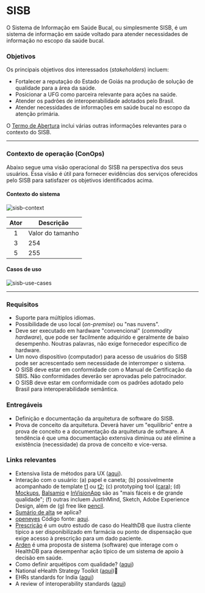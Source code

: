 # SISB
O Sistema de Informação em Saúde Bucal, ou simplesmente SISB, é um sistema de informação em saúde voltado para atender necessidades de informação no escopo da saúde bucal. 

### Objetivos
Os principais objetivos dos interessados (_stakeholders_) incluem:
- Fortalecer a reputação do Estado de Goiás na produção de solução de qualidade para a área da saúde.
- Posicionar a UFG como parceira relevante para ações na saúde.
- Atender os padrões de interoperabilidade adotados pelo Brasil. 
- Atender necessidades de informações em saúde bucal no escopo da atenção primária.

O [Termo de Abertura](https://docs.google.com/document/d/1-7-s9yEcUR5eE9cigPSo0GyrEhAQpxWoK1soz_29M84/edit?usp=sharing) inclui várias outras informações relevantes para o contexto do SISB.

***

### Contexto de operação (ConOps)
Abaixo segue uma visão operacional do SISB na perspectiva dos seus usuários. Essa visão é útil para fornecer evidências dos serviços oferecidos pelo SISB para satisfazer os objetivos identificados acima.

#### Contexto do sistema

![sisb-context](https://cloud.githubusercontent.com/assets/1735792/23717130/617f2376-0411-11e7-95de-35b33e00bc21.png)

| Ator           |   Descrição  |
|:--------------:|----------------|
|        1       | Valor do tamanho |
|        3       |        254       |
|        5       |        255       |


#### Casos de uso

![sisb-use-cases](https://cloud.githubusercontent.com/assets/1735792/23718572/c02b3356-0416-11e7-8617-99558f063784.png)

***

### Requisitos
- Suporte para múltiplos idiomas.
- Possibilidade de uso local (_on-premise_) ou "nas nuvens".
- Deve ser executado em hardware "convencional" (_commodity hardware_), que pode ser facilmente adquirido e geralmente de baixo desempenho. Noutras palavras, não exige fornecedor específico de hardware.
- Um novo dispositivo (computador) para acesso de usuários do SISB pode ser acrescentado sem necessidade de interromper o sistema. 
- O SISB deve estar em conformidade com o Manual de Certificação da SBIS. Não conformidades deverão ser aprovadas pelo patrocinador.
- O SISB deve estar em conformidade com os padrões adotado pelo Brasil para interoperabilidade semântica. 

### Entregáveis
- Definição e documentação da arquitetura de software do SISB.
- Prova de conceito da arquitetura. Deverá haver um "equilíbrio" entre a prova de conceito e a documentação da arquitetura de software. A tendência é que uma documentação extensiva diminua ou até elimine a existência (necessidade) da prova de conceito e vice-versa. 

### Links relevantes

- Extensiva lista de métodos para UX ([aqui](https://uxdesign.cc/ux-design-methods-deliverables-657f54ce3c7d#.k5lcj41zn)).
- Interação com o usuário: (a) papel e caneta; (b) possivelmente acompanhado de template [t1](http://www.uxforthemasses.com/wordpress/wp-content/uploads/2010/07/AP_Template_6_Up11.pdf) ou [t2](http://www.uxforthemasses.com/wordpress/wp-content/uploads/2010/07/AP_Template_1_Up1.pdf); (c) prototyping tool ([cara](https://www.axure.com/)); (d) [Mockups](https://www.mockplus.com), [Balsamiq](https://balsamiq.com/) e [InVisionApp](https://www.invisionapp.com) são as "mais fáceis e de grande qualidade"; (f) outras incluem JustInMind, Sketch, Adobe Experience Design, além de (g) free like [pencil](http://pencil.evolus.vn/).
- [Sumário de alta](http://www.abntcatalogo.com.br/norma.aspx?ID=353212) se aplica?
- [openeyes](http://www.openeyes.org.uk/) Código fonte: [aqui](https://github.com/openeyes).
- [Prescrição](https://github.com/kyriosdata/db/wiki/Prescri%C3%A7%C3%A3o) é um outro estudo de caso do HealthDB que ilustra cliente típico a ser disponibilizado em farmácia ou ponto de dispensação que exige acesso à prescrição para um dado paciente. 
- [Arden](https://github.com/kyriosdata/db/wiki/Arden) é uma proposta de sistema (software) que interage com o HealthDB para desempenhar ação típico de um sistema de apoio à decisão em saúde. 
- Como definir arquétipos com qualidade? ([aqui](https://ai2-s2-pdfs.s3.amazonaws.com/cc3c/ffdc896822989113155eb85f43658c7d88ad.pdf))
- National eHealth Strategy Toolkit ([aqui](http://www.who.int/ehealth/publications/overview.pdf))
- EHRs standards for India ([aqui](http://snomedctnrc.in/downloads/EHR-Standards-for-India%20-August2013-32630521.pdf))
- A review of interoperability standards ([aqui](https://www.google.com.br/url?sa=t&rct=j&q=&esrc=s&source=web&cd=10&cad=rja&uact=8&ved=0ahUKEwjsm_um_bTPAhXGj5AKHcL5DGgQFghhMAk&url=http%3A%2F%2Fsacj.cs.uct.ac.za%2Findex.php%2Fsacj%2Farticle%2Fdownload%2F176%2F73&usg=AFQjCNEAeFlOF0WQTIARIdqgFT1INBhOpA))
